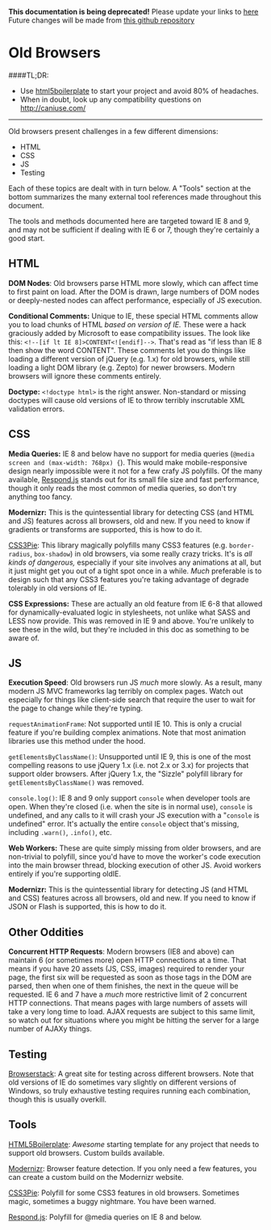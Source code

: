 **This documentation is being deprecated!**
Please update your links to [here](https://wiki.codeforamerica.org)
Future changes will be made from [this github repository](https://github.com/codeforamerica/cfa-wiki)


Old Browsers
============

####TL;DR: 
* Use [html5boilerplate](https://html5boilerplate.com/) to start your project and avoid 80% of headaches.
* When in doubt, look up any compatibility questions on http://caniuse.com/

-----

Old browsers present challenges in a few different dimensions:
* HTML
* CSS
* JS
* Testing

Each of these topics are dealt with in turn below. A "Tools" section at the bottom summarizes the many external tool references made throughout this document.

The tools and methods documented here are targeted toward IE 8 and 9, and may not be sufficient if dealing with IE 6 or 7, though they're certainly a good start.


HTML
----

__DOM Nodes__: Old browsers parse HTML more slowly, which can affect time to first paint on load. After the DOM is drawn, large numbers of DOM nodes or deeply-nested nodes can affect performance, especially of JS execution.

__Conditional Comments:__ Unique to IE, these special HTML comments allow you to load chunks of HTML *based on version of IE.* These were a hack graciously added by Microsoft to ease compatibility issues. The look like this: `<!--[if lt IE 8]>CONTENT<![endif]-->`. That's read as "if less than IE 8 then show the word CONTENT". These comments let you do things like loading a different version of jQuery (e.g. 1.x) for old browsers, while still loading a light DOM library (e.g. Zepto) for newer browsers. Modern browsers will ignore these comments entirely.

__Doctype:__ `<!doctype html>` is the right answer. Non-standard or missing doctypes will cause old versions of IE to throw terribly inscrutable XML validation errors.


CSS
----

__Media Queries:__ IE 8 and below have no support for media queries (`@media screen and (max-width: 768px) {`). This would make mobile-responsive design nearly impossible were it not for a few crafy JS polyfills. Of the many available, [Respond.js](https://github.com/scottjehl/Respond) stands out for its small file size and fast performance, though it only reads the most common of media queries, so don't try anything too fancy.

__Modernizr:__ This is the quintessential library for detecting CSS (and HTML and JS) features across all browsers, old and new. If you need to know if gradients or transforms are supported, this is how to do it.

[CSS3Pie](http://css3pie.com/): This library magically polyfills many CSS3 features (e.g. `border-radius`, `box-shadow`) in old browsers, via some really crazy tricks. It's is *all kinds of dangerous,* especially if your site involves any animations at all, but it just might get you out of a tight spot once in a while. *Much* preferable is to design such that any CSS3 features you're taking advantage of degrade tolerably in old versions of IE.

__CSS Expressions:__ These are actually an old feature from IE 6-8 that allowed for dynamically-evaluated logic in stylesheets, not unlike what SASS and LESS now provide. This was removed in IE 9 and above. You're unlikely to see these in the wild, but they're included in this doc as something to be aware of.


JS
----

__Execution Speed__: Old browsers run JS *much* more slowly. As a result, many modern JS MVC frameworks lag terribly on complex pages. Watch out especially for things like client-side search that require the user to wait for the page to change while they're typing.

`requestAnimationFrame`: Not supported until IE 10. This is only a crucial feature if you're building complex animations. Note that most animation libraries use this method under the hood.

`getElementsByClassName()`: Unsupported until IE 9, this is one of the most compelling reasons to use jQuery 1.x (i.e. not 2.x or 3.x) for projects that support older browsers. After jQuery 1.x, the "Sizzle" polyfill library for `getElementsByClassName()` was removed.

`console.log()`: IE 8 and 9 only support `console` when developer tools are open. When they're closed (i.e. when the site is in normal use), `console` is undefined, and any calls to it will crash your JS execution with a "`console` is undefined" error. It's actually the entire `console` object that's missing, including `.warn()`, `.info()`, etc.

__Web Workers:__ These are quite simply missing from older browsers, and are non-trivial to polyfill, since you'd have to move the worker's code execution into the main browser thread, blocking execution of other JS. Avoid workers entirely if you're supporting oldIE.

__Modernizr:__ This is the quintessential library for detecting JS (and HTML and CSS) features across all browsers, old and new. If you need to know if JSON or Flash is supported, this is how to do it.


Other Oddities
--------------

__Concurrent HTTP Requests__: Modern browsers (IE8 and above) can maintain 6 (or sometimes more) open HTTP connections at a time. That means if you have 20 assets (JS, CSS, images) required to render your page, the first six will be requested as soon as those tags in the DOM are parsed, then when one of them finishes, the next in the queue will be requested. IE 6 and 7 have a *much* more restrictive limit of 2 concurrent HTTP connections. That means pages with large numbers of assets will take a very long time to load. AJAX requests are subject to this same limit, so watch out for situations where you might be hitting the server for a large number of AJAXy things.


Testing
-------

[Browserstack](https://www.browserstack.com/): A great site for testing across different browsers. Note that old versions of IE do sometimes vary slightly on different versions of Windows, so truly exhaustive testing requires running each combination, though this is usually overkill.


Tools
-----
[HTML5Boilerplate](https://html5boilerplate.com/): *Awesome* starting template for any project that needs to support old browsers. Custom builds available.

[Modernizr](https://modernizr.com): Browser feature detection. If you only need a few features, you can create a custom build on the Modernizr website.

[CSS3Pie](http://css3pie.com/): Polyfill for some CSS3 features in old browsers. Sometimes magic, sometimes a buggy nightmare. You have been warned.

[Respond.js](https://github.com/scottjehl/Respond): Polyfill for @media queries on IE 8 and below.
